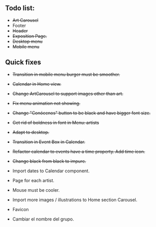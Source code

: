 ## Todo list:

- ~~Art Carousel~~
- Footer
- ~~Header~~
- ~~Exposition Page.~~
- ~~Desktop menu~~
- ~~Mobile menu~~

## Quick fixes

- ~~Transition in mobile menu burger must be smoother.~~
- ~~Calendar in Home view.~~
- ~~Change ArtCarousel to support images other than art.~~
- ~~Fix menu animation not showing.~~
- ~~Change "Conócenos" button to be black and have bigger font size.~~
- ~~Get rid of boldness in font in Menu: artists~~
- ~~Adapt to desktop.~~
- ~~Transition in Event Box in Calendar.~~
- ~~Refactor calendar to events have a time property. Add time icon.~~
- ~~Change black from black to impure.~~


- Import dates to Calendar component.
- Page for each artist.
- Mouse must be cooler.
- Import more images / illustrations to Home section Carousel.
- Favicon
- Cambiar el nombre del grupo.